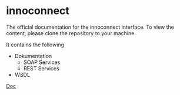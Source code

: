 # innoconnect

The official documentation for the innoconnect interface. To view the content, please clone the repository to your machine.

It contains the following
- Dokumentation
  - SOAP Services
  - REST Services
- WSDL

[Doc](https://neustadt-swiss.github.io/innoconnect-docs/Dokumentation)
